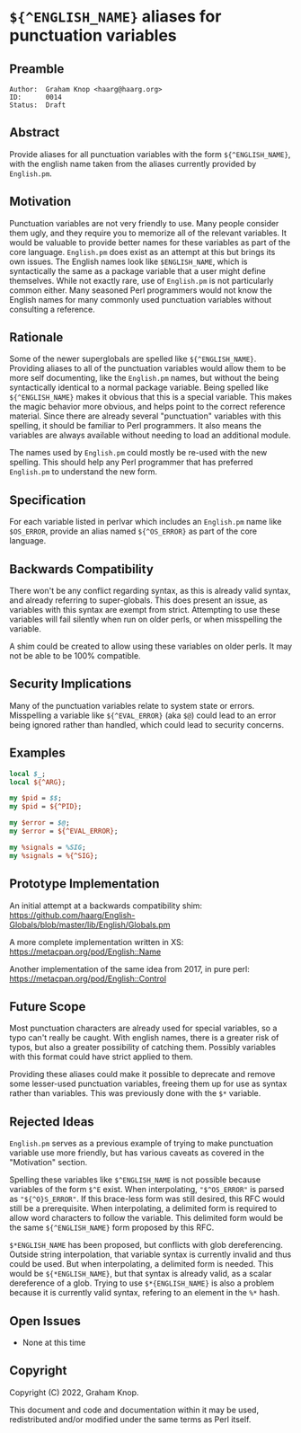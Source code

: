 # `${^ENGLISH_NAME}` aliases for punctuation variables

## Preamble

    Author:  Graham Knop <haarg@haarg.org>
    ID:      0014
    Status:  Draft

## Abstract

Provide aliases for all punctuation variables with the form
`${^ENGLISH_NAME}`, with the english name taken from the aliases currently
provided by `English.pm`.

## Motivation

Punctuation variables are not very friendly to use. Many people consider them
ugly, and they require you to memorize all of the relevant variables. It would
be valuable to provide better names for these variables as part of the core
language. `English.pm` does exist as an attempt at this but brings its own
issues. The English names look like `$ENGLISH_NAME`, which is syntactically
the same as a package variable that a user might define themselves. While not
exactly rare, use of `English.pm` is not particularly common either. Many
seasoned Perl programmers would not know the English names for many commonly
used punctuation variables without consulting a reference.

## Rationale

Some of the newer superglobals are spelled like `${^ENGLISH_NAME}`. Providing
aliases to all of the punctuation variables would allow them to be more self
documenting, like the `English.pm` names, but without the being syntactically
identical to a normal package variable. Being spelled like `${^ENGLISH_NAME}`
makes it obvious that this is a special variable. This makes the magic
behavior more obvious, and helps point to the correct reference material.
Since there are already several "punctuation" variables with this spelling, it
should be familiar to Perl programmers. It also means the variables are always
available without needing to load an additional module.

The names used by `English.pm` could mostly be re-used with the new spelling.
This should help any Perl programmer that has preferred `English.pm` to
understand the new form.

## Specification

For each variable listed in perlvar which includes an `English.pm` name like
`$OS_ERROR`, provide an alias named `${^OS_ERROR}` as part of the core
language.

## Backwards Compatibility

There won't be any conflict regarding syntax, as this is already valid syntax,
and already referring to super-globals. This does present an issue, as
variables with this syntax are exempt from strict. Attempting to use these
variables will fail silently when run on older perls, or when misspelling the
variable.

A shim could be created to allow using these variables on older perls. It may
not be able to be 100% compatible.

## Security Implications

Many of the punctuation variables relate to system state or errors.
Misspelling a variable like `${^EVAL_ERROR}` (aka `$@`) could lead to an error
being ignored rather than handled, which could lead to security concerns.

## Examples

```perl
local $_;
local ${^ARG};

my $pid = $$;
my $pid = ${^PID};

my $error = $@;
my $error = ${^EVAL_ERROR};

my %signals = %SIG;
my %signals = %{^SIG};
```

## Prototype Implementation

An initial attempt at a backwards compatibility shim:
https://github.com/haarg/English-Globals/blob/master/lib/English/Globals.pm

A more complete implementation written in XS:
https://metacpan.org/pod/English::Name

Another implementation of the same idea from 2017, in pure perl:
https://metacpan.org/pod/English::Control

## Future Scope

Most punctuation characters are already used for special variables, so a typo
can't really be caught. With english names, there is a greater risk of typos,
but also a greater possibility of catching them. Possibly variables with this
format could have strict applied to them.

Providing these aliases could make it possible to deprecate and remove some
lesser-used punctuation variables, freeing them up for use as syntax rather
than variables. This was previously done with the `$*` variable.

## Rejected Ideas

`English.pm` serves as a previous example of trying to make punctuation
variable use more friendly, but has various caveats as covered in the
"Motivation" section.

Spelling these variables like `$^ENGLISH_NAME` is not possible because
variables of the form `$^E` exist. When interpolating, `"$^OS_ERROR"` is
parsed as `"${^O}S_ERROR"`. If this brace-less form was still desired, this
RFC would still be a prerequisite. When interpolating, a delimited form is
required to allow word characters to follow the variable. This delimited form
would be the same `${^ENGLISH_NAME}` form proposed by this RFC.

`$*ENGLISH_NAME` has been proposed, but conflicts with glob dereferencing.
Outside string interpolation, that variable syntax is currently invalid and
thus could be used. But when interpolating, a delimited form is needed. This
would be `${*ENGLISH_NAME}`, but that syntax is already valid, as a scalar
dereference of a glob. Trying to use `$*{ENGLISH_NAME}` is also a problem
because it is currently valid syntax, refering to an element in the `%*` hash.

## Open Issues

  - None at this time

## Copyright

Copyright (C) 2022, Graham Knop.

This document and code and documentation within it may be used, redistributed and/or modified under the same terms as Perl itself.
